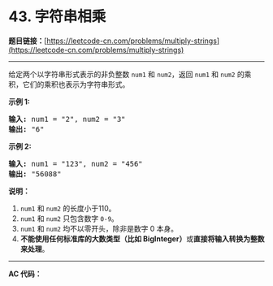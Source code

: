 # 43. 字符串相乘

**题目链接：**[https://leetcode-cn.com/problems/multiply-strings](https://leetcode-cn.com/problems/multiply-strings)

---

<div class="content__1Y2H">
 <div class="notranslate">
  <p>给定两个以字符串形式表示的非负整数&nbsp;<code>num1</code>&nbsp;和&nbsp;<code>num2</code>，返回&nbsp;<code>num1</code>&nbsp;和&nbsp;<code>num2</code>&nbsp;的乘积，它们的乘积也表示为字符串形式。</p> 
  <p><strong>示例 1:</strong></p> 
  <pre class="language-text"><strong>输入:</strong> num1 = "2", num2 = "3"
<strong>输出:</strong> "6"</pre> 
  <p><strong>示例&nbsp;2:</strong></p> 
  <pre class="language-text"><strong>输入:</strong> num1 = "123", num2 = "456"
<strong>输出:</strong> "56088"</pre> 
  <p><strong>说明：</strong></p> 
  <ol> 
   <li><code>num1</code>&nbsp;和&nbsp;<code>num2</code>&nbsp;的长度小于110。</li> 
   <li><code>num1</code> 和&nbsp;<code>num2</code> 只包含数字&nbsp;<code>0-9</code>。</li> 
   <li><code>num1</code> 和&nbsp;<code>num2</code>&nbsp;均不以零开头，除非是数字 0 本身。</li> 
   <li><strong>不能使用任何标准库的大数类型（比如 BigInteger）</strong>或<strong>直接将输入转换为整数来处理</strong>。</li> 
  </ol> 
 </div>
</div>

---

**AC 代码：**

```java

```